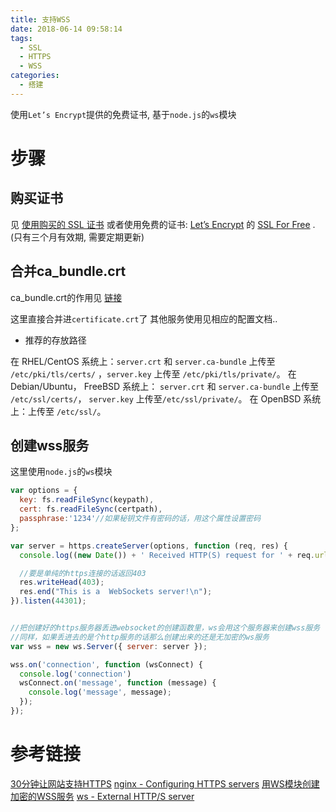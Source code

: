 ```yaml
---
title: 支持WSS
date: 2018-06-14 09:58:14
tags:
  - SSL
  - HTTPS
  - WSS
categories:
  - 搭建
---
```


使用`Let’s Encrypt`提供的免费证书,
基于`node.js`的`ws`模块

<!-- more -->

# 步骤

## 购买证书

见 [使用购买的 SSL 证书](https://docs.iredmail.org/use.a.bought.ssl.certificate-zh_CN.html)
或者使用免费的证书: [Let’s Encrypt](https://letsencrypt.org/) 的 [SSL For Free](https://www.sslforfree.com/) . (只有三个月有效期, 需要定期更新)

## 合并ca_bundle.crt

ca_bundle.crt的作用见 [链接](http://nginx.org/en/docs/http/configuring_https_servers.html#chains)

这里直接合并进`certificate.crt`了
其他服务使用见相应的配置文档..

- 推荐的存放路径

在 RHEL/CentOS 系统上：`server.crt` 和 `server.ca-bundle` 上传至 `/etc/pki/tls/certs/` ，`server.key` 上传至 `/etc/pki/tls/private/`。
在 Debian/Ubuntu， FreeBSD 系统上： `server.crt` 和 `server.ca-bundle` 上传至 `/etc/ssl/certs/`， `server.key` 上传至`/etc/ssl/private/`。
在 OpenBSD 系统上：上传至 `/etc/ssl/`。

## 创建wss服务

  这里使用`node.js`的`ws`模块

```JavaScript
var options = {
  key: fs.readFileSync(keypath),
  cert: fs.readFileSync(certpath),
  passphrase:'1234'//如果秘钥文件有密码的话，用这个属性设置密码
};

var server = https.createServer(options, function (req, res) {
  console.log((new Date()) + ' Received HTTP(S) request for ' + req.url);

  //要是单纯的https连接的话返回403
  res.writeHead(403);
  res.end("This is a  WebSockets server!\n");
}).listen(44301);


//把创建好的https服务器丢进websocket的创建函数里，ws会用这个服务器来创建wss服务
//同样，如果丢进去的是个http服务的话那么创建出来的还是无加密的ws服务
var wss = new ws.Server({ server: server });

wss.on('connection', function (wsConnect) {
  console.log('connection')
  wsConnect.on('message', function (message) {
    console.log('message', message);
  });
});
```

# 参考链接

[30分钟让网站支持HTTPS](http://www.codeceo.com/article/add-https-to-website.html)
[nginx - Configuring HTTPS servers](http://nginx.org/en/docs/http/configuring_https_servers.html)
[用WS模块创建加密的WSS服务](https://blog.csdn.net/xiuzhentianting/article/details/56012922)
[ws - External HTTP/S server](https://github.com/websockets/ws#external-https-server)